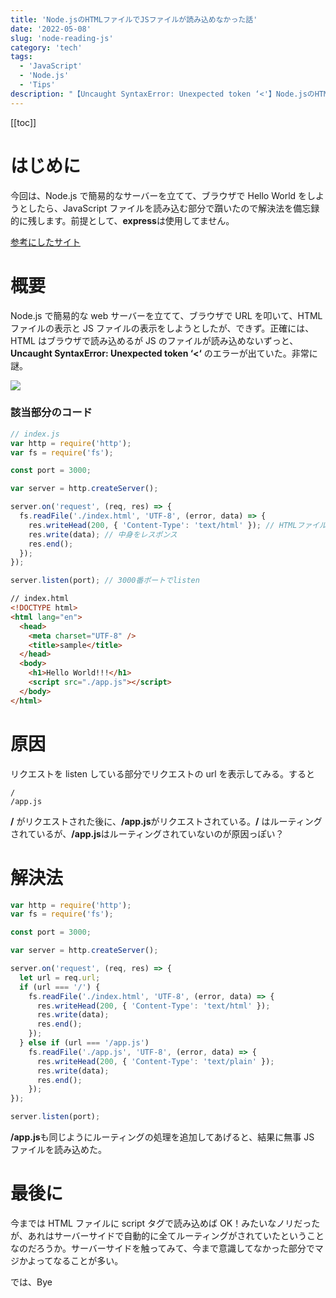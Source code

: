 ```yaml
---
title: 'Node.jsのHTMLファイルでJSファイルが読み込めなかった話'
date: '2022-05-08'
slug: 'node-reading-js'
category: 'tech'
tags:
  - 'JavaScript'
  - 'Node.js'
  - 'Tips'
description: "【Uncaught SyntaxError: Unexpected token ‘<'】Node.jsのHTMLファイルでJSファイルが読み込めなかったことがあったので、解決法を残しときます。"
---
```


[[toc]]

# はじめに

今回は、Node.js で簡易的なサーバーを立てて、ブラウザで Hello World をしようとしたら、JavaScript ファイルを読み込む部分で躓いたので解決法を備忘録的に残します。前提として、**express**は使用してません。

[参考にしたサイト](https://www.naka-sys.okinawa/nodejs-html-include/)

# 概要

Node.js で簡易的な web サーバーを立てて、ブラウザで URL を叩いて、HTML ファイルの表示と JS ファイルの表示をしようとしたが、できず。正確には、HTML はブラウザで読み込めるが JS のファイルが読み込めないずっと、 **Uncaught SyntaxError: Unexpected token ‘<‘** のエラーが出ていた。非常に謎。

<img src="@image/1.png">

### 該当部分のコード

```javascript
// index.js
var http = require('http');
var fs = require('fs');

const port = 3000;

var server = http.createServer();

server.on('request', (req, res) => {
  fs.readFile('./index.html', 'UTF-8', (error, data) => {
    res.writeHead(200, { 'Content-Type': 'text/html' }); // HTMLファイル読み込み
    res.write(data); // 中身をレスポンス
    res.end();
  });
});

server.listen(port); // 3000番ポートでlisten
```

```html
// index.html
<!DOCTYPE html>
<html lang="en">
  <head>
    <meta charset="UTF-8" />
    <title>sample</title>
  </head>
  <body>
    <h1>Hello World!!!</h1>
    <script src="./app.js"></script>
  </body>
</html>
```

# 原因

リクエストを listen している部分でリクエストの url を表示してみる。すると

```
/
/app.js
```

**/** がリクエストされた後に、**/app.js**がリクエストされている。**/** はルーティングされているが、**/app.js**はルーティングされていないのが原因っぽい？

# 解決法

```javascript
var http = require('http');
var fs = require('fs');

const port = 3000;

var server = http.createServer();

server.on('request', (req, res) => {
  let url = req.url;
  if (url === '/') {
    fs.readFile('./index.html', 'UTF-8', (error, data) => {
      res.writeHead(200, { 'Content-Type': 'text/html' });
      res.write(data);
      res.end();
    });
  } else if (url === '/app.js')
    fs.readFile('./app.js', 'UTF-8', (error, data) => {
      res.writeHead(200, { 'Content-Type': 'text/plain' });
      res.write(data);
      res.end();
    });
});

server.listen(port);
```

**/app.js**も同じようにルーティングの処理を追加してあげると、結果に無事 JS ファイルを読み込めた。

# 最後に

今までは HTML ファイルに script タグで読み込めば OK！みたいなノリだったが、あれはサーバーサイドで自動的に全てルーティングがされていたということなのだろうか。サーバーサイドを触ってみて、今まで意識してなかった部分でマジかよってなることが多い。

では、Bye

